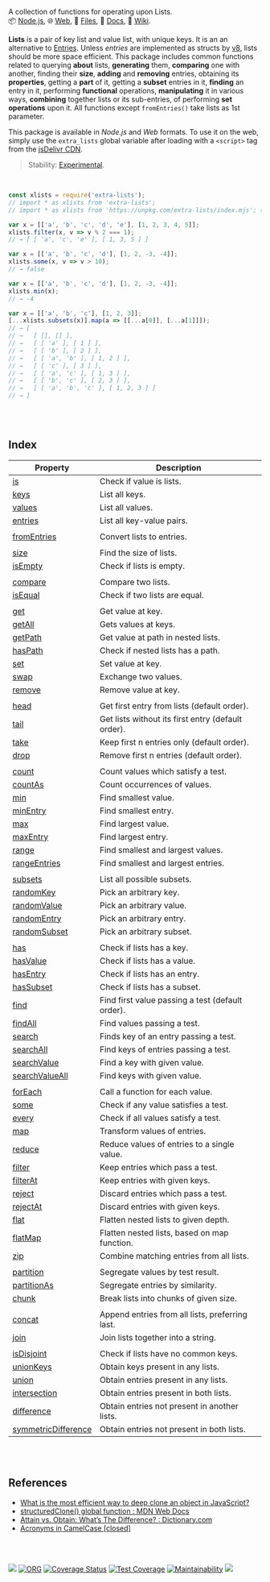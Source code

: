 A collection of functions for operating upon Lists.<br>
📦 [Node.js](https://www.npmjs.com/package/extra-lists),
🌐 [Web](https://www.npmjs.com/package/extra-lists.web),
📜 [Files](https://unpkg.com/extra-lists/),
📰 [Docs](https://nodef.github.io/extra-lists/),
📘 [Wiki](https://github.com/nodef/extra-lists/wiki/).

**Lists** is a pair of key list and value list, with unique keys. It is an an
alternative to [Entries]. Unless *entries* are implemented as structs by [v8],
lists should be more space efficient. This package includes common functions
related to querying **about** lists, **generating** them, **comparing** one with
another, finding their **size**, **adding** and **removing** entries, obtaining
its **properties**, getting a **part** of it, getting a **subset** entries in
it, **finding** an entry in it, performing **functional** operations,
**manipulating** it in various ways, **combining** together lists or its
sub-entries, of performing **set operations** upon it. All functions except
`fromEntries()` take lists as 1st parameter.

This package is available in *Node.js* and *Web* formats. To use it on the web,
simply use the `extra_lists` global variable after loading with a `<script>`
tag from the [jsDelivr CDN].

> Stability: [Experimental](https://www.youtube.com/watch?v=L1j93RnIxEo).

[v8]: https://v8.dev
[Entries]: https://github.com/nodef/extra-lists/wiki/Entries
[jsDelivr CDN]: https://cdn.jsdelivr.net/npm/extra-lists.web/index.js

<br>

```javascript
const xlists = require('extra-lists');
// import * as xlists from 'extra-lists';
// import * as xlists from 'https://unpkg.com/extra-lists/index.mjs'; (deno)

var x = [['a', 'b', 'c', 'd', 'e'], [1, 2, 3, 4, 5]];
xlists.filter(x, v => v % 2 === 1);
// → [ [ 'a', 'c', 'e' ], [ 1, 3, 5 ] ]

var x = [['a', 'b', 'c', 'd'], [1, 2, -3, -4]];
xlists.some(x, v => v > 10);
// → false

var x = [['a', 'b', 'c', 'd'], [1, 2, -3, -4]];
xlists.min(x);
// → -4

var x = [['a', 'b', 'c'], [1, 2, 3]];
[...xlists.subsets(x)].map(a => [[...a[0]], [...a[1]]]);
// → [
// →   [ [], [] ],
// →   [ [ 'a' ], [ 1 ] ],
// →   [ [ 'b' ], [ 2 ] ],
// →   [ [ 'a', 'b' ], [ 1, 2 ] ],
// →   [ [ 'c' ], [ 3 ] ],
// →   [ [ 'a', 'c' ], [ 1, 3 ] ],
// →   [ [ 'b', 'c' ], [ 2, 3 ] ],
// →   [ [ 'a', 'b', 'c' ], [ 1, 2, 3 ] ]
// → ]
```

<br>
<br>


## Index

| Property | Description |
|  ----  |  ----  |
| [is] | Check if value is lists. |
| [keys] | List all keys. |
| [values] | List all values. |
| [entries] | List all key-value pairs. |
|  |  |
| [fromEntries] | Convert lists to entries. |
|  |  |
| [size] | Find the size of lists. |
| [isEmpty] | Check if lists is empty. |
|  |  |
| [compare] | Compare two lists. |
| [isEqual] | Check if two lists are equal. |
|  |  |
| [get] | Get value at key. |
| [getAll] | Gets values at keys. |
| [getPath] | Get value at path in nested lists. |
| [hasPath] | Check if nested lists has a path. |
| [set] | Set value at key. |
| [swap] | Exchange two values. |
| [remove] | Remove value at key. |
|  |  |
| [head] | Get first entry from lists (default order). |
| [tail] | Get lists without its first entry (default order). |
| [take] | Keep first n entries only (default order). |
| [drop] | Remove first n entries (default order). |
|  |  |
| [count] | Count values which satisfy a test. |
| [countAs] | Count occurrences of values. |
| [min] | Find smallest value. |
| [minEntry] | Find smallest entry. |
| [max] | Find largest value. |
| [maxEntry] | Find largest entry. |
| [range] | Find smallest and largest values. |
| [rangeEntries] | Find smallest and largest entries. |
|  |  |
| [subsets] | List all possible subsets. |
| [randomKey] | Pick an arbitrary key. |
| [randomValue] | Pick an arbitrary value. |
| [randomEntry] | Pick an arbitrary entry. |
| [randomSubset] | Pick an arbitrary subset. |
|  |  |
| [has] | Check if lists has a key. |
| [hasValue] | Check if lists has a value. |
| [hasEntry] | Check if lists has an entry. |
| [hasSubset] | Check if lists has a subset. |
| [find] | Find first value passing a test (default order). |
| [findAll] | Find values passing a test. |
| [search] | Finds key of an entry passing a test. |
| [searchAll] | Find keys of entries passing a test. |
| [searchValue] | Find a key with given value. |
| [searchValueAll] | Find keys with given value. |
|  |  |
| [forEach] | Call a function for each value. |
| [some] | Check if any value satisfies a test. |
| [every] | Check if all values satisfy a test. |
| [map] | Transform values of entries. |
| [reduce] | Reduce values of entries to a single value. |
| [filter] | Keep entries which pass a test. |
| [filterAt] | Keep entries with given keys. |
| [reject] | Discard entries which pass a test. |
| [rejectAt] | Discard entries with given keys. |
| [flat] | Flatten nested lists to given depth. |
| [flatMap] | Flatten nested lists, based on map function. |
| [zip] | Combine matching entries from all lists. |
|  |  |
| [partition] | Segregate values by test result. |
| [partitionAs] | Segregate entries by similarity. |
| [chunk] | Break lists into chunks of given size. |
|  |  |
| [concat] | Append entries from all lists, preferring last. |
| [join] | Join lists together into a string. |
|  |  |
| [isDisjoint] | Check if lists have no common keys. |
| [unionKeys] | Obtain keys present in any lists. |
| [union] | Obtain entries present in any lists. |
| [intersection] | Obtain entries present in both lists. |
| [difference] | Obtain entries not present in another lists. |
| [symmetricDifference] | Obtain entries not present in both lists. |

<br>
<br>


## References

- [What is the most efficient way to deep clone an object in JavaScript?](https://stackoverflow.com/a/122704/1413259)
- [structuredClone() global function : MDN Web Docs](https://developer.mozilla.org/en-US/docs/Web/API/structuredClone)
- [Attain vs. Obtain: What’s The Difference? : Dictionary.com](https://www.dictionary.com/e/attain-vs-obtain/)
- [Acronyms in CamelCase [closed]](https://stackoverflow.com/q/15526107/1413259)

<br>
<br>


[![](https://img.youtube.com/vi/8O0Nt9qY_vo/maxresdefault.jpg)](https://www.youtube.com/watch?v=8O0Nt9qY_vo)
[![ORG](https://img.shields.io/badge/org-nodef-green?logo=Org)](https://nodef.github.io)
[![Coverage Status](https://coveralls.io/repos/github/nodef/extra-lists/badge.svg?branch=master)](https://coveralls.io/github/nodef/extra-lists?branch=master)
[![Test Coverage](https://api.codeclimate.com/v1/badges/b7e8da9d66573c40ad3e/test_coverage)](https://codeclimate.com/github/nodef/extra-lists/test_coverage)
[![Maintainability](https://api.codeclimate.com/v1/badges/b7e8da9d66573c40ad3e/maintainability)](https://codeclimate.com/github/nodef/extra-lists/maintainability)
![](https://ga-beacon.deno.dev/G-RC63DPBH3P:SH3Eq-NoQ9mwgYeHWxu7cw/github.com/nodef/extra-lists)


[is]: https://github.com/nodef/extra-lists/wiki/is
[keys]: https://github.com/nodef/extra-lists/wiki/keys
[values]: https://github.com/nodef/extra-lists/wiki/values
[entries]: https://github.com/nodef/extra-lists/wiki/entries
[fromEntries]: https://github.com/nodef/extra-lists/wiki/fromEntries
[size]: https://github.com/nodef/extra-lists/wiki/size
[isEmpty]: https://github.com/nodef/extra-lists/wiki/isEmpty
[compare]: https://github.com/nodef/extra-lists/wiki/compare
[isEqual]: https://github.com/nodef/extra-lists/wiki/isEqual
[get]: https://github.com/nodef/extra-lists/wiki/get
[getAll]: https://github.com/nodef/extra-lists/wiki/getAll
[getPath]: https://github.com/nodef/extra-lists/wiki/getPath
[hasPath]: https://github.com/nodef/extra-lists/wiki/hasPath
[set]: https://github.com/nodef/extra-lists/wiki/set
[swap]: https://github.com/nodef/extra-lists/wiki/swap
[remove]: https://github.com/nodef/extra-lists/wiki/remove
[head]: https://github.com/nodef/extra-lists/wiki/head
[tail]: https://github.com/nodef/extra-lists/wiki/tail
[take]: https://github.com/nodef/extra-lists/wiki/take
[drop]: https://github.com/nodef/extra-lists/wiki/drop
[count]: https://github.com/nodef/extra-lists/wiki/count
[countAs]: https://github.com/nodef/extra-lists/wiki/countAs
[min]: https://github.com/nodef/extra-lists/wiki/min
[minEntry]: https://github.com/nodef/extra-lists/wiki/minEntry
[max]: https://github.com/nodef/extra-lists/wiki/max
[maxEntry]: https://github.com/nodef/extra-lists/wiki/maxEntry
[range]: https://github.com/nodef/extra-lists/wiki/range
[rangeEntries]: https://github.com/nodef/extra-lists/wiki/rangeEntries
[subsets]: https://github.com/nodef/extra-lists/wiki/subsets
[randomKey]: https://github.com/nodef/extra-lists/wiki/randomKey
[randomValue]: https://github.com/nodef/extra-lists/wiki/randomValue
[randomEntry]: https://github.com/nodef/extra-lists/wiki/randomEntry
[randomSubset]: https://github.com/nodef/extra-lists/wiki/randomSubset
[has]: https://github.com/nodef/extra-lists/wiki/has
[hasValue]: https://github.com/nodef/extra-lists/wiki/hasValue
[hasEntry]: https://github.com/nodef/extra-lists/wiki/hasEntry
[hasSubset]: https://github.com/nodef/extra-lists/wiki/hasSubset
[find]: https://github.com/nodef/extra-lists/wiki/find
[findAll]: https://github.com/nodef/extra-lists/wiki/findAll
[search]: https://github.com/nodef/extra-lists/wiki/search
[searchAll]: https://github.com/nodef/extra-lists/wiki/searchAll
[searchValue]: https://github.com/nodef/extra-lists/wiki/searchValue
[searchValueAll]: https://github.com/nodef/extra-lists/wiki/searchValueAll
[forEach]: https://github.com/nodef/extra-lists/wiki/forEach
[some]: https://github.com/nodef/extra-lists/wiki/some
[every]: https://github.com/nodef/extra-lists/wiki/every
[map]: https://github.com/nodef/extra-lists/wiki/map
[reduce]: https://github.com/nodef/extra-lists/wiki/reduce
[filter]: https://github.com/nodef/extra-lists/wiki/filter
[filterAt]: https://github.com/nodef/extra-lists/wiki/filterAt
[reject]: https://github.com/nodef/extra-lists/wiki/reject
[rejectAt]: https://github.com/nodef/extra-lists/wiki/rejectAt
[flat]: https://github.com/nodef/extra-lists/wiki/flat
[flatMap]: https://github.com/nodef/extra-lists/wiki/flatMap
[zip]: https://github.com/nodef/extra-lists/wiki/zip
[partition]: https://github.com/nodef/extra-lists/wiki/partition
[partitionAs]: https://github.com/nodef/extra-lists/wiki/partitionAs
[chunk]: https://github.com/nodef/extra-lists/wiki/chunk
[concat]: https://github.com/nodef/extra-lists/wiki/concat
[join]: https://github.com/nodef/extra-lists/wiki/join
[isDisjoint]: https://github.com/nodef/extra-lists/wiki/isDisjoint
[unionKeys]: https://github.com/nodef/extra-lists/wiki/unionKeys
[union]: https://github.com/nodef/extra-lists/wiki/union
[intersection]: https://github.com/nodef/extra-lists/wiki/intersection
[difference]: https://github.com/nodef/extra-lists/wiki/difference
[symmetricDifference]: https://github.com/nodef/extra-lists/wiki/symmetricDifference
